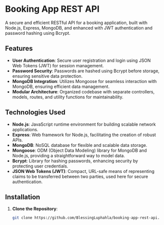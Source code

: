 # Booking App REST API

A secure and efficient RESTful API for a booking application, built with Node.js, Express, MongoDB, and enhanced with JWT authentication and password hashing using Bcrypt.

## Features

- **User Authentication**: Secure user registration and login using JSON Web Tokens (JWT) for session management.
- **Password Security**: Passwords are hashed using Bcrypt before storage, ensuring sensitive data protection.
- **MongoDB Integration**: Utilizes Mongoose for seamless interaction with MongoDB, ensuring efficient data management.
- **Modular Architecture**: Organized codebase with separate controllers, models, routes, and utility functions for maintainability.

## Technologies Used

- **Node.js**: JavaScript runtime environment for building scalable network applications.
- **Express**: Web framework for Node.js, facilitating the creation of robust APIs.
- **MongoDB**: NoSQL database for flexible and scalable data storage.
- **Mongoose**: ODM (Object Data Modeling) library for MongoDB and Node.js, providing a straightforward way to model data.
- **Bcrypt**: Library for hashing passwords, enhancing security by protecting user credentials.
- **JSON Web Tokens (JWT)**: Compact, URL-safe means of representing claims to be transferred between two parties, used here for secure authentication.

## Installation

1. **Clone the Repository**:

   ```bash
   git clone https://github.com/BlessingLuphahla/booking-app-rest-api.git